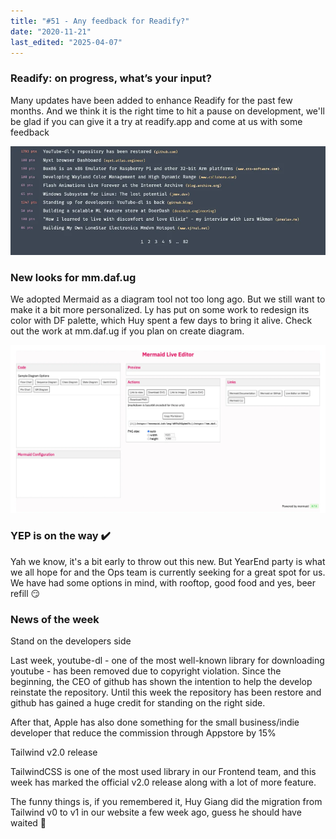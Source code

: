 ```yaml
---
title: "#51 - Any feedback for Readify?"
date: "2020-11-21"
last_edited: "2025-04-07"
---
```

### Readify: on progress, what’s your input?

Many updates have been added to enhance Readify for the past few months. And we think it is the right time to hit a pause on development, we'll be glad if you can give it a try at readify.app and come at us with some feedback

![](assets/notion-image-1744007138457-qkoik.webp)

### New looks for mm.daf.ug

We adopted Mermaid as a diagram tool not too long ago. But we still want to make it a bit more personalized. Ly has put on some work to redesign its color with DF palette, which Huy spent a few days to bring it alive. Check out the work at mm.daf.ug if you plan on create diagram.

![](assets/notion-image-1744007138779-5p5r5.webp)

### YEP is on the way ✔️

Yah we know, it's a bit early to throw out this new. But YearEnd party is what we all hope for and the Ops team is currently seeking for a great spot for us. We have had some options in mind, with rooftop, good food and yes, beer refill 😏

### News of the week

Stand on the developers side

Last week, youtube-dl - one of the most well-known library for downloading youtube - has been removed due to copyright violation. Since the beginning, the CEO of github has shown the intention to help the develop reinstate the repository. Until this week the repository has been restore and github has gained a huge credit for standing on the right side.

After that, Apple has also done something for the small business/indie developer that reduce the commission through Appstore by 15%

Tailwind v2.0 release

TailwindCSS is one of the most used library in our Frontend team, and this week has marked the official v2.0 release along with a lot of more feature.

The funny things is, if you remembered it, Huy Giang did the migration from Tailwind v0 to v1 in our website a few week ago, guess he should have waited 🤣
